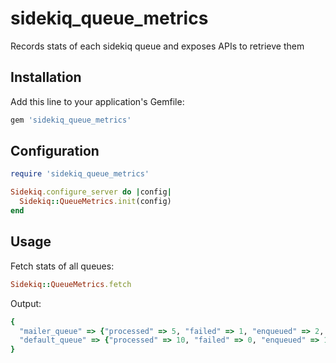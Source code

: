 # sidekiq_queue_metrics
Records stats of each sidekiq queue and exposes APIs to retrieve them

## Installation
Add this line to your application's Gemfile:
```ruby
gem 'sidekiq_queue_metrics'
```

## Configuration
```ruby
require 'sidekiq_queue_metrics'

Sidekiq.configure_server do |config|
  Sidekiq::QueueMetrics.init(config)
end
```

## Usage
Fetch stats of all queues:
```ruby
Sidekiq::QueueMetrics.fetch
```

Output:
```ruby
{
  "mailer_queue" => {"processed" => 5, "failed" => 1, "enqueued" => 2, "in_retry" => 0},
  "default_queue" => {"processed" => 10, "failed" => 0, "enqueued" => 1, "in_retry" => 1}
}
```
